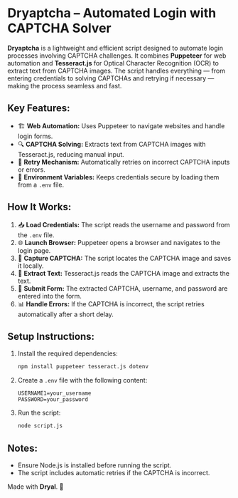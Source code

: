 # Dryaptcha – Automated Login with CAPTCHA Solver  

**Dryaptcha** is a lightweight and efficient script designed to automate login processes involving CAPTCHA challenges. It combines **Puppeteer** for web automation and **Tesseract.js** for Optical Character Recognition (OCR) to extract text from CAPTCHA images. The script handles everything — from entering credentials to solving CAPTCHAs and retrying if necessary — making the process seamless and fast.  

## Key Features:  
- 🏗️ **Web Automation:** Uses Puppeteer to navigate websites and handle login forms.  
- 🔍 **CAPTCHA Solving:** Extracts text from CAPTCHA images with Tesseract.js, reducing manual input.  
- 🔄 **Retry Mechanism:** Automatically retries on incorrect CAPTCHA inputs or errors.  
- 🔐 **Environment Variables:** Keeps credentials secure by loading them from a `.env` file.  

## How It Works:  
1. 📥 **Load Credentials:** The script reads the username and password from the `.env` file.  
2. 🌐 **Launch Browser:** Puppeteer opens a browser and navigates to the login page.  
3. 📸 **Capture CAPTCHA:** The script locates the CAPTCHA image and saves it locally.  
4. 🧠 **Extract Text:** Tesseract.js reads the CAPTCHA image and extracts the text.  
5. 🔑 **Submit Form:** The extracted CAPTCHA, username, and password are entered into the form.  
6. 📊 **Handle Errors:** If the CAPTCHA is incorrect, the script retries automatically after a short delay.  

## Setup Instructions:  
1. Install the required dependencies:  
    ```bash
    npm install puppeteer tesseract.js dotenv
    ```  
2. Create a `.env` file with the following content:  
    ```plaintext
    USERNAME1=your_username
    PASSWORD=your_password
    ```  
3. Run the script:  
    ```bash
    node script.js
    ```  

## Notes:  
- Ensure Node.js is installed before running the script.  
- The script includes automatic retries if the CAPTCHA is incorrect.  

Made with **Dryal**. 🚀  

